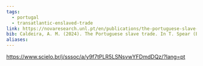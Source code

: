 ```yaml
---
tags:
  - portugal
  - transatlantic-enslaved-trade
link: https://novaresearch.unl.pt/en/publications/the-portuguese-slave-trade
bib: Caldeira, A. M. (2024). The Portuguese slave trade. In T. Spear (Ed.), Oxford Research Encyclopedia of African History. Oxford University Press. https://doi.org/10.1093/acrefore/9780190277734.013.903
aliases:
---
```

https://www.scielo.br/j/sssoc/a/y9f7tPLR5LSNsvwYFDmdDQz/?lang=pt